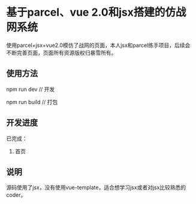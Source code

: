# 基于parcel、vue 2.0和jsx搭建的仿战网系统

使用parcel+jsx+vue2.0模仿了战网的页面，本人jsx和parcel练手项目，后续会不断完善页面，页面所有资源版权归暴雪所有。

## 使用方法

npm run dev  // 开发

npm run build // 打包

## 开发进度

已完成：

1. 首页

## 说明

源码使用了jsx，没有使用vue-template，适合想学习jsx或者对jsx比较熟悉的coder。
